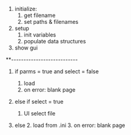 1. initialize:
    1. get filename
    2. set paths & filenames
2. setup
    1. init variables
    2. populate data structures
3. show gui

**---------------------------

1. if parms = true and select = false
    1. load
    2. on error: blank page

2. else if select = true
   1. UI select file

3. else
   2. load from .ini
   3. on error: blank page
